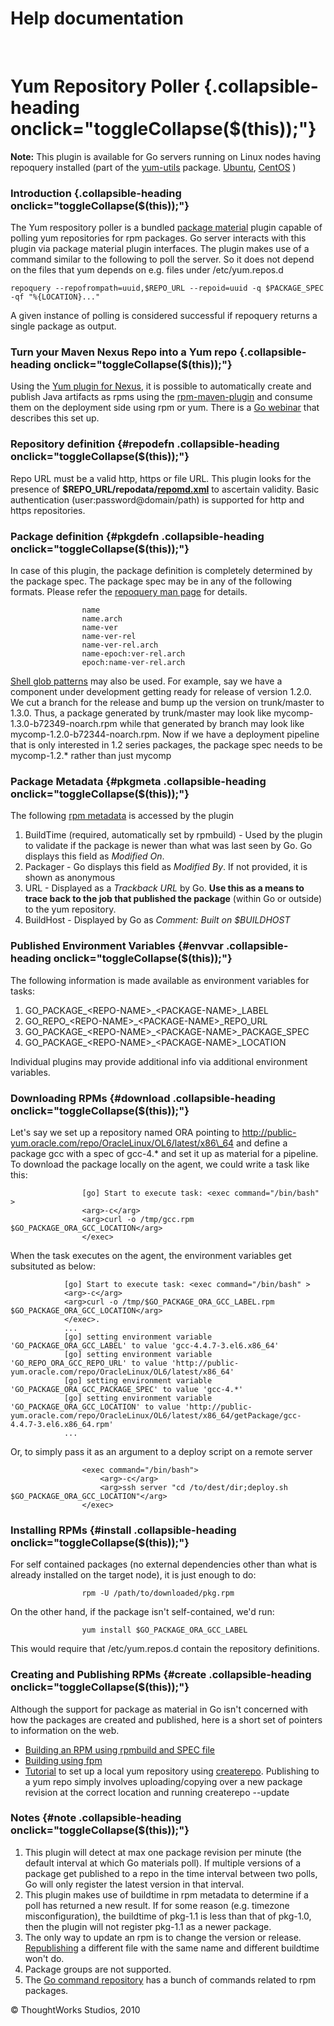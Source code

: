 Help documentation
==================

 

Yum Repository Poller {.collapsible-heading onclick="toggleCollapse($(this));"}
=====================

**Note:** This plugin is available for Go servers running on Linux nodes
having repoquery installed (part of the
[yum-utils](http://linux.die.net/man/1/yum-utils) package.
[Ubuntu](http://manpages.ubuntu.com/manpages/raring/man1/yum-utils.1.html),
[CentOS](http://rpmfind.net//linux/RPM/centos/6.4/i386/Packages/yum-utils-1.1.30-14.el6.noarch.html)
)

### Introduction {.collapsible-heading onclick="toggleCollapse($(this));"}

The Yum respository poller is a bundled [package
material](../advanced_usage/package_material.html) plugin capable of polling yum
repositories for rpm packages. Go server interacts with this plugin via
package material plugin interfaces. The plugin makes use of a command
similar to the following to poll the server. So it does not depend on
the files that yum depends on e.g. files under /etc/yum.repos.d

``` {.code}
repoquery --repofrompath=uuid,$REPO_URL --repoid=uuid -q $PACKAGE_SPEC -qf "%{LOCATION}..."
```

A given instance of polling is considered successful if repoquery
returns a single package as output.

### Turn your Maven Nexus Repo into a Yum repo {.collapsible-heading onclick="toggleCollapse($(this));"}

Using the [Yum plugin for
Nexus](https://github.com/sonatype/nexus-yum-plugin), it is possible to
automatically create and publish Java artifacts as rpms using the
[rpm-maven-plugin](http://mojo.codehaus.org/rpm-maven-plugin/index.html)
and consume them on the deployment side using rpm or yum. There is a [Go
webinar](http://www.youtube.com/watch?v=hFRd_8mbIXI) that describes this
set up.

### Repository definition {#repodefn .collapsible-heading onclick="toggleCollapse($(this));"}

Repo URL must be a valid http, https or file URL. This plugin looks for
the presence of
**\$REPO\_URL/repodata/[repomd.xml](http://createrepo.baseurl.org/wiki)**
to ascertain validity. Basic authentication (user:password@domain/path)
is supported for http and https repositories.

### Package definition {#pkgdefn .collapsible-heading onclick="toggleCollapse($(this));"}

In case of this plugin, the package definition is completely determined
by the package spec. The package spec may be in any of the following
formats. Please refer the [repoquery man
page](http://linux.die.net/man/1/repoquery) for details.

``` {.code}
                name
                name.arch
                name-ver
                name-ver-rel
                name-ver-rel.arch
                name-epoch:ver-rel.arch
                epoch:name-ver-rel.arch
```

[Shell glob patterns](http://linux.die.net/man/7/glob) may also be used.
For example, say we have a component under development getting ready for
release of version 1.2.0. We cut a branch for the release and bump up
the version on trunk/master to 1.3.0. Thus, a package generated by
trunk/master may look like mycomp-1.3.0-b72349-noarch.rpm while that
generated by branch may look like mycomp-1.2.0-b72344-noarch.rpm. Now if
we have a deployment pipeline that is only interested in 1.2 series
packages, the package spec needs to be mycomp-1.2.\* rather than just
mycomp

### Package Metadata {#pkgmeta .collapsible-heading onclick="toggleCollapse($(this));"}

The following [rpm
metadata](http://www.rpm.org/max-rpm-snapshot/s1-rpm-inside-tags.html)
is accessed by the plugin

1.  BuildTime (required, automatically set by rpmbuild) - Used by the
    plugin to validate if the package is newer than what was last seen
    by Go. Go displays this field as *Modified On*.
2.  Packager - Go displays this field as *Modified By*. If not provided,
    it is shown as anonymous
3.  URL - Displayed as a *Trackback URL* by Go. **Use this as a means to
    trace back to the job that published the package** (within Go or
    outside) to the yum repository.
4.  BuildHost - Displayed by Go as *Comment: Built on \$BUILDHOST*

### Published Environment Variables {#envvar .collapsible-heading onclick="toggleCollapse($(this));"}

The following information is made available as environment variables for
tasks:

1.  GO\_PACKAGE\_\<REPO-NAME\>\_\<PACKAGE-NAME\>\_LABEL
2.  GO\_REPO\_\<REPO-NAME\>\_\<PACKAGE-NAME\>\_REPO\_URL
3.  GO\_PACKAGE\_\<REPO-NAME\>\_\<PACKAGE-NAME\>\_PACKAGE\_SPEC
4.  GO\_PACKAGE\_\<REPO-NAME\>\_\<PACKAGE-NAME\>\_LOCATION

Individual plugins may provide additional info via additional
environment variables.

### Downloading RPMs {#download .collapsible-heading onclick="toggleCollapse($(this));"}

Let's say we set up a repository named ORA pointing to
http://public-yum.oracle.com/repo/OracleLinux/OL6/latest/x86\_64 and
define a package gcc with a spec of gcc-4.\* and set it up as material
for a pipeline. To download the package locally on the agent, we could
write a task like this:

``` {.code}
                [go] Start to execute task: <exec command="/bin/bash" >
                <arg>-c</arg>
                <arg>curl -o /tmp/gcc.rpm $GO_PACKAGE_ORA_GCC_LOCATION</arg>
                </exec>
```

When the task executes on the agent, the environment variables get
subsituted as below:

``` {.code}
            [go] Start to execute task: <exec command="/bin/bash" >
            <arg>-c</arg>
            <arg>curl -o /tmp/$GO_PACKAGE_ORA_GCC_LABEL.rpm $GO_PACKAGE_ORA_GCC_LOCATION</arg>
            </exec>.
            ...
            [go] setting environment variable 'GO_PACKAGE_ORA_GCC_LABEL' to value 'gcc-4.4.7-3.el6.x86_64'
            [go] setting environment variable 'GO_REPO_ORA_GCC_REPO_URL' to value 'http://public-yum.oracle.com/repo/OracleLinux/OL6/latest/x86_64'
            [go] setting environment variable 'GO_PACKAGE_ORA_GCC_PACKAGE_SPEC' to value 'gcc-4.*'
            [go] setting environment variable 'GO_PACKAGE_ORA_GCC_LOCATION' to value 'http://public-yum.oracle.com/repo/OracleLinux/OL6/latest/x86_64/getPackage/gcc-4.4.7-3.el6.x86_64.rpm'
            ...
```

Or, to simply pass it as an argument to a deploy script on a remote
server

``` {.code}
                <exec command="/bin/bash">
                    <arg>-c</arg>
                    <arg>ssh server "cd /to/dest/dir;deploy.sh $GO_PACKAGE_ORA_GCC_LOCATION"</arg>
                </exec>
```

### Installing RPMs {#install .collapsible-heading onclick="toggleCollapse($(this));"}

For self contained packages (no external dependencies other than what is
already installed on the target node), it is just enough to do:

``` {.code}
                rpm -U /path/to/downloaded/pkg.rpm
```

On the other hand, if the package isn't self-contained, we'd run:

``` {.code}
                yum install $GO_PACKAGE_ORA_GCC_LABEL
```

This would require that /etc/yum.repos.d contain the repository
definitions.

### Creating and Publishing RPMs {#create .collapsible-heading onclick="toggleCollapse($(this));"}

Although the support for package as material in Go isn't concerned with
how the packages are created and published, here is a short set of
pointers to information on the web.

-   [Building an RPM using rpmbuild and SPEC
    file](http://www.ibm.com/developerworks/library/l-rpm1/#first_rpm)
-   [Building using fpm](https://github.com/jordansissel/fpm/wiki)
-   [Tutorial](http://www.howtoforge.com/creating_a_local_yum_repository_centos)
    to set up a local yum repository using
    [createrepo](http://linux.die.net/man/8/createrepo). Publishing to a
    yum repo simply involves uploading/copying over a new package
    revision at the correct location and running createrepo --update

### Notes {#note .collapsible-heading onclick="toggleCollapse($(this));"}

1.  This plugin will detect at max one package revision per minute (the
    default interval at which Go materials poll). If multiple versions
    of a package get published to a repo in the time interval between
    two polls, Go will only register the latest version in that
    interval.
2.  This plugin makes use of buildtime in rpm metadata to determine if a
    poll has returned a new result. If for some reason (e.g. timezone
    misconfiguration), the buildtime of pkg-1.1 is less than that of
    pkg-1.0, then the plugin will not register pkg-1.1 as a newer
    package.
3.  The only way to update an rpm is to change the version or release.
    [Republishing](http://unix.stackexchange.com/questions/71288/does-yum-use-package-buildtime-to-decide-if-a-package-is-newer)
    a different file with the same name and different buildtime won't
    do.
4.  Package groups are not supported.
5.  The [Go command
    repository](https://github.com/goteam/go-command-repo/tree/master/package/rpm)
    has a bunch of commands related to rpm packages.





© ThoughtWorks Studios, 2010

